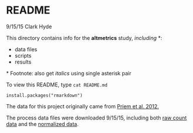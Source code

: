 # README

9/15/15 Clark Hyde

This directory contains info for the **altmetrics** study, _including_ \*:

* data files  
* scripts    
* results  

\* Footnote: also get *italics* using single asterisk pair

To view this README, type `cat README.md`

```
install.packages("rmarkdown")
```

The data for this project originally came from [Priem et al. 2012.](http://arxiv.org/abs/1203.4745)

The process data files were downloaded 9/15/15, including both [raw count data][link1] and the [normalized data][link2].

[link1]: https://raw.githubusercontent.com/jdblischak/r-intermediate-altmetrics/gh-pages/data/counts-raw.txt.gz
[link2]: https://raw.githubusercontent.com/jdblischak/r-intermediate-altmetrics/gh-pages/data/counts-norm.txt.gz
